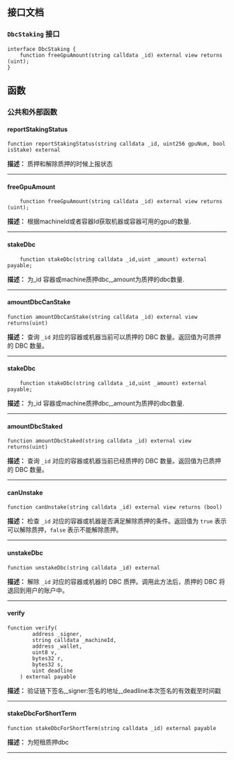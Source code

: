 ## 接口文档

### `DbcStaking` 接口

```solidity
interface DbcStaking {
    function freeGpuAmount(string calldata _id) external view returns (uint);
}
```

## 函数

### 公共和外部函数

#### reportStakingStatus

```solidity
function reportStakingStatus(string calldata _id, uint256 gpuNum, bool isStake) external
```

**描述：** 质押和解除质押的时候上报状态

---

#### freeGpuAmount

```solidity
    function freeGpuAmount(string calldata _id) external view returns (uint);

```

**描述：** 根据machineId或者容器Id获取机器或容器可用的gpu的数量.

---

#### stakeDbc

```solidity
    function stakeDbc(string calldata _id,uint _amount) external payable;
```

**描述：** 为_id 容器或machine质押dbc,_amount为质押的dbc数量.

---

#### amountDbcCanStake

```solidity
function amountDbcCanStake(string calldata _id) external view returns(uint)
```

**描述：** 查询 `_id` 对应的容器或机器当前可以质押的 DBC 数量。返回值为可质押的 DBC 数量。

---

#### stakeDbc

```solidity
    function stakeDbc(string calldata _id,uint _amount) external payable;
```

**描述：** 为_id 容器或machine质押dbc,_amount为质押的dbc数量.

---

#### amountDbcStaked

```solidity
function amountDbcStaked(string calldata _id) external view returns(uint)
```

**描述：** 查询 `_id` 对应的容器或机器当前已经质押的 DBC 数量。返回值为已质押的 DBC 数量。

---

#### canUnstake

```solidity
function canUnstake(string calldata _id) external view returns (bool)
```

**描述：** 检查 `_id` 对应的容器或机器是否满足解除质押的条件。返回值为 `true` 表示可以解除质押，`false` 表示不能解除质押。

---

#### unstakeDbc

```solidity
function unstakeDbc(string calldata _id) external
```

**描述：** 解除 `_id` 对应的容器或机器的 DBC 质押。调用此方法后，质押的 DBC 将退回到用户的账户中。

---

#### verify

```solidity
function verify(
        address _signer,
        string calldata _machineId,
        address _wallet,
        uint8 v,
        bytes32 r,
        bytes32 s,
        uint deadline
    ) external payable
```

**描述：** 验证链下签名,_signer:签名的地址,_deadline本次签名的有效截至时间戳

---

#### stakeDbcForShortTerm

```solidity
function stakeDbcForShortTerm(string calldata _id) external payable
```

**描述：** 为短租质押dbc

---
